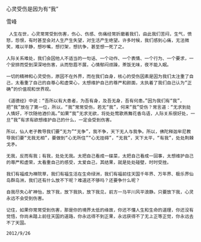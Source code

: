心灵受伤是因为有“我”

雪峰


     人生在世，心灵常常受到伤害，伤心、伤感、伤痛经常折磨着我们，由此我们苦闷，生气，愤怒，怨恨，有时甚至会对人生产生失望，对生活产生绝望。许多时候，我们感到心痛，无法微笑，难以平静，想吵嘴，想打架，想抗争，甚至想一死了之。

    人际关系难处，我们会因他人不适当的一句话、一个动作、一个表情、一个行为、一个要求，一个安排而受到深深地伤害，从而愁眉不展，心情郁闷烦躁，茶饭无味，夜不能入眠。

    一切的精神和心灵受伤，原因不在外界，而在我们自身，核心的受伤因素是因为我们太注重了自己，太看重了自己的自尊心和虚荣心，太想维护自己的尊严和颜面，太执着了我们自己认为“正确”的价值观和世界观。

    《道德经》中说：“吾所以有大患者，为吾有身，及吾无身，吾有何患。”因为我们有“我”，把“我”放在了第一位，所以，“我”常常受伤，若无“我”，何来“我”受伤？常言道：“无求到处人情好，不饮随他酒价高。”如果“我”无求无欲，将处处莺歌燕舞花香鸟语，人际关系很好处，一旦“我”有求有欲想维护自己的什么，一定会受到伤害。

    所以，仙人老子教导我们要“无为”“无争”，我不争，天下无人与我争。所以，佛陀释迦牟尼教导我们要“无我无相”，要做到“心无所住”“心无挂碍”，“无我”，天下太平，“有我”，处处荆棘戈矛。

    无我，反而有我；有我，处处无我。太把自己看成一碟菜，太把自己看成一回事，太想维护自己的尊严和虚荣，太看重自己的感受，太爱自己，其结果，就是处处碰壁，时时受挫。

    我们有福成为禅院草，我们有福生活在生命绿洲，我们有福前往天国千年界、万年界、极乐界仙岛群岛洲，我们还有什么放不下呢？难道还不够吗？还要争什么呢？

    自我尽失心旷神怡，放下我，放下我执，放下我见，前方一马平川风平浪静。只要放下我，心灵永远不会受到伤害。

    记住，如果你常常受到伤害，那是你的境界太低的缘故，你还不懂人生和生命的道理，你还没有觉悟，你尚未踏上前往天国的道路，你永远得不到正果，永远获得不了无上正等正觉，你永远去不了天国。

    2012/9/26




